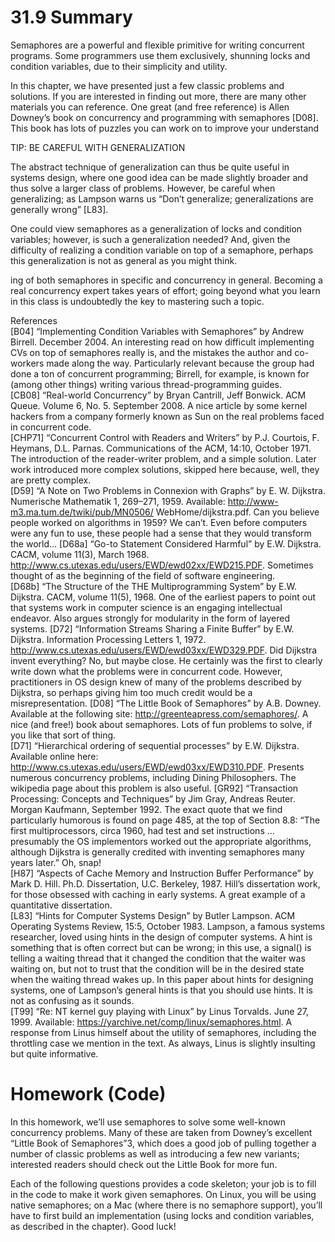 # 31.9 Summary

Semaphores are a powerful and flexible primitive for writing concurrent programs. Some programmers use them exclusively, shunning locks and condition variables, due to their simplicity and utility.

In this chapter, we have presented just a few classic problems and solutions. If you are interested in finding out more, there are many other materials you can reference. One great (and free reference) is Allen Downey’s book on concurrency and programming with semaphores [D08]. This book has lots of puzzles you can work on to improve your understand

TIP: BE CAREFUL WITH GENERALIZATION

The abstract technique of generalization can thus be quite useful in systems design, where one good idea can be made slightly broader and thus solve a larger class of problems. However, be careful when generalizing; as Lampson warns us “Don’t generalize; generalizations are generally wrong” [L83].

One could view semaphores as a generalization of locks and condition variables; however, is such a generalization needed? And, given the difficulty of realizing a condition variable on top of a semaphore, perhaps this generalization is not as general as you might think.

ing of both semaphores in specific and concurrency in general. Becoming a real concurrency expert takes years of effort; going beyond what you learn in this class is undoubtedly the key to mastering such a topic.

References  
[B04] “Implementing Condition Variables with Semaphores” by Andrew Birrell. December 2004. An interesting read on how difficult implementing CVs on top of semaphores really is, and the mistakes the author and co-workers made along the way. Particularly relevant because the group had done a ton of concurrent programming; Birrell, for example, is known for (among other things) writing various thread-programming guides.  
[CB08] “Real-world Concurrency” by Bryan Cantrill, Jeff Bonwick. ACM Queue. Volume 6, No. 5. September 2008. A nice article by some kernel hackers from a company formerly known as Sun on the real problems faced in concurrent code.  
[CHP71] “Concurrent Control with Readers and Writers” by P.J. Courtois, F. Heymans, D.L. Parnas. Communications of the ACM, 14:10, October 1971. The introduction of the reader-writer problem, and a simple solution. Later work introduced more complex solutions, skipped here because, well, they are pretty complex.  
[D59] “A Note on Two Problems in Connexion with Graphs” by E. W. Dijkstra. Numerische Mathematik 1, 269–271, 1959. Available: http://www-m3.ma.tum.de/twiki/pub/MN0506/ WebHome/dijkstra.pdf. Can you believe people worked on algorithms in 1959? We can’t. Even before computers were any fun to use, these people had a sense that they would transform the world... [D68a] “Go-to Statement Considered Harmful” by E.W. Dijkstra. CACM, volume 11(3), March 1968. http://www.cs.utexas.edu/users/EWD/ewd02xx/EWD215.PDF. Sometimes thought of as the beginning of the field of software engineering.  
[D68b] “The Structure of the THE Multiprogramming System” by E.W. Dijkstra. CACM, volume 11(5), 1968. One of the earliest papers to point out that systems work in computer science is an engaging intellectual endeavor. Also argues strongly for modularity in the form of layered systems. [D72] “Information Streams Sharing a Finite Buffer” by E.W. Dijkstra. Information Processing Letters 1, 1972. http://www.cs.utexas.edu/users/EWD/ewd03xx/EWD329.PDF. Did Dijkstra invent everything? No, but maybe close. He certainly was the first to clearly write down what the problems were in concurrent code. However, practitioners in OS design knew of many of the problems described by Dijkstra, so perhaps giving him too much credit would be a misrepresentation. [D08] “The Little Book of Semaphores” by A.B. Downey. Available at the following site: http://greenteapress.com/semaphores/. A nice (and free!) book about semaphores. Lots of fun problems to solve, if you like that sort of thing.  
[D71] “Hierarchical ordering of sequential processes” by E.W. Dijkstra. Available online here: http://www.cs.utexas.edu/users/EWD/ewd03xx/EWD310.PDF. Presents numerous concurrency problems, including Dining Philosophers. The wikipedia page about this problem is also useful. [GR92] “Transaction Processing: Concepts and Techniques” by Jim Gray, Andreas Reuter. Morgan Kaufmann, September 1992. The exact quote that we find particularly humorous is found on page 485, at the top of Section 8.8: “The first multiprocessors, circa 1960, had test and set instructions ... presumably the OS implementors worked out the appropriate algorithms, although Dijkstra is generally credited with inventing semaphores many years later.” Oh, snap!  
[H87] “Aspects of Cache Memory and Instruction Buffer Performance” by Mark D. Hill. Ph.D. Dissertation, U.C. Berkeley, 1987. Hill’s dissertation work, for those obsessed with caching in early systems. A great example of a quantitative dissertation.  
[L83] “Hints for Computer Systems Design” by Butler Lampson. ACM Operating Systems Review, 15:5, October 1983. Lampson, a famous systems researcher, loved using hints in the design of computer systems. A hint is something that is often correct but can be wrong; in this use, a signal() is telling a waiting thread that it changed the condition that the waiter was waiting on, but not to trust that the condition will be in the desired state when the waiting thread wakes up. In this paper about hints for designing systems, one of Lampson’s general hints is that you should use hints. It is not as confusing as it sounds.  
[T99] “Re: NT kernel guy playing with Linux” by Linus Torvalds. June 27, 1999. Available: https://yarchive.net/comp/linux/semaphores.html. A response from Linus himself about the utility of semaphores, including the throttling case we mention in the text. As always, Linus is slightly insulting but quite informative.

# Homework (Code)

In this homework, we’ll use semaphores to solve some well-known concurrency problems. Many of these are taken from Downey’s excellent “Little Book of Semaphores”3, which does a good job of pulling together a number of classic problems as well as introducing a few new variants; interested readers should check out the Little Book for more fun.

Each of the following questions provides a code skeleton; your job is to fill in the code to make it work given semaphores. On Linux, you will be using native semaphores; on a Mac (where there is no semaphore support), you’ll have to first build an implementation (using locks and condition variables, as described in the chapter). Good luck!
